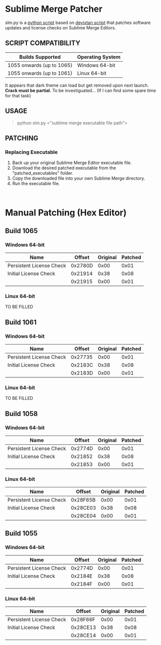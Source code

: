 # Sublime Merge Patcher

slm.py is a [python script](https://github.com/bousqi/slm-patcher) based on [deyixtan script](https://github.com/deyixtan/slt-patcher) that patches software updates and license checks on Sublime Merge Editors.

## SCRIPT COMPATIBILITY

|         Builds Supported         | Operating System |
| -------------------------------- | ---------------- |
| 1055 onwards (up to 1065)        | Windows 64-bit   |
| 1055 onwards (up to 1061)        | Linux 64-bit     |

It appears that dark theme can load but get removed upon next launch. **Crack must be partial.**
To be investiguated... (If I can find some spare time for that task)

## USAGE

> python slm.py <"sublime merge executable file path">

## PATCHING

### Replacing Executable

1. Back up your original Sublime Merge Editor executable file. 
2. Download the desired patched executable from the "patched_executables" folder.
3. Copy the downloaded file into your own Sublime Merge directory.
4. Run the executable file.

<br>

# Manual Patching (Hex Editor)
## Build 1065
### Windows 64-bit
| Name                     |  Offset  | Original | Patched |
| ------------------------ | -------- | -------- | ------- |
| Persistent License Check | 0x2780D  | 0x00     | 0x01    |
| Initial License Check    | 0x21914  | 0x38     | 0x08    |
|                          | 0x21915  | 0x00     | 0x01    |
### Linux 64-bit
TO BE FILLED
## Build 1061
### Windows 64-bit
| Name                     |  Offset  | Original | Patched |
| ------------------------ | -------- | -------- | ------- |
| Persistent License Check | 0x27735  | 0x00     | 0x01    |
| Initial License Check    | 0x2183C  | 0x38     | 0x08    |
|                          | 0x2183D  | 0x00     | 0x01    |
### Linux 64-bit
TO BE FILLED
## Build 1058
### Windows 64-bit
| Name                     |  Offset  | Original | Patched |
| ------------------------ | -------- | -------- | ------- |
| Persistent License Check | 0x2774D  | 0x00     | 0x01    |
| Initial License Check    | 0x21852  | 0x38     | 0x08    |
|                          | 0x21853  | 0x00     | 0x01    |
### Linux 64-bit
| Name                     |  Offset  | Original | Patched |
| ------------------------ | -------- | -------- | ------- |
| Persistent License Check | 0x28F65B | 0x00     | 0x01    |
| Initial License Check    | 0x28CE03 | 0x38     | 0x08    |
|                          | 0x28CE04 | 0x00     | 0x01    |
## Build 1055
### Windows 64-bit
| Name                     |  Offset  | Original | Patched |
| ------------------------ | -------- | -------- | ------- |
| Persistent License Check | 0x2774D  | 0x00     | 0x01    |
| Initial License Check    | 0x2184E  | 0x38     | 0x08    |
|                          | 0x2184F  | 0x00     | 0x01    |
### Linux 64-bit
| Name                     |  Offset  | Original | Patched |
| ------------------------ | -------- | -------- | ------- |
| Persistent License Check | 0x28F66F | 0x00     | 0x01    |
| Initial License Check    | 0x28CE13 | 0x38     | 0x08    |
|                          | 0x28CE14 | 0x00     | 0x01    |
<br>
